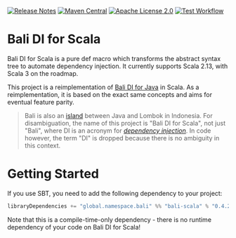 [![Release Notes](https://img.shields.io/github/release/christian-schlichtherle/bali-di-scala.svg)](https://github.com/christian-schlichtherle/bali-di-scala/releases/latest)
[![Maven Central](https://img.shields.io/maven-central/v/global.namespace.bali/bali-scala_2.13)](https://search.maven.org/artifact/global.namespace.bali/bali-scala_2.13)
[![Apache License 2.0](https://img.shields.io/github/license/christian-schlichtherle/bali-di-scala.svg)](https://www.apache.org/licenses/LICENSE-2.0)
[![Test Workflow](https://github.com/christian-schlichtherle/bali-di-scala/workflows/test/badge.svg)](https://github.com/christian-schlichtherle/bali-di-scala/actions?query=workflow%3Atest)

# Bali DI for Scala

Bali DI for Scala is a pure def macro which transforms the abstract syntax tree to automate dependency injection. It
currently supports Scala 2.13, with Scala 3 on the roadmap.

This project is a reimplementation of [Bali DI for Java](https://github.com/christian-schlichtherle/bali-di) in Scala.
As a reimplementation, it is based on the exact same concepts and aims for eventual feature parity.

> Bali is also an [island](https://en.wikipedia.org/wiki/Bali) between Java and Lombok in Indonesia.
> For disambiguation, the name of this project is "Bali DI for Scala", not just "Bali", where DI is an acronym for
> [_dependency injection_](https://en.wikipedia.org/wiki/Dependency_injection).
> In code however, the term "DI" is dropped because there is no ambiguity in this context.

# Getting Started

If you use SBT, you need to add the following dependency to your project:

```sbt
libraryDependencies += "global.namespace.bali" %% "bali-scala" % "0.4.2" % Provided
```

Note that this is a compile-time-only dependency - there is no runtime dependency of your code on Bali DI for Scala!
